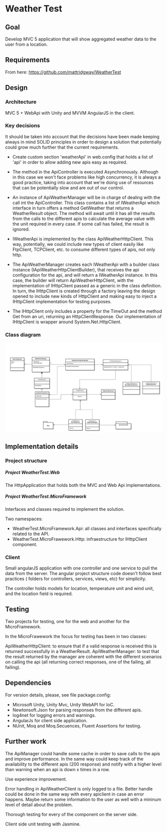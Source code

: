 # Weather Test

## Goal

Develop MVC 5 application that will show aggregated weather data to the user from a location.

## Requirements

From here: https://github.com/mattridgway/WeatherTest

## Design

### Architecture

MVC 5 + WebApi with Unity and MVVM AngularJS in the client.

### Key decisions

  It should be taken into account that the decisions have been made keeping always in mind SOLID principles in order to design a solution that potentially could grow much further that the current requirements.

- Create custom section 'weatherApi' in web.config that holds a list of 'api' in order to allow adding new apis easy as required.
  
- The method in the ApiController is executed Asynchronously. Although in this case we won't face problems like high concurrency, it is always a good practice, taking into account that we're doing use of resources that can be potentially slow and are out of our control. 
  
- An instance of ApiWeatherManager will be in charge of dealing with the call int the ApiController. This class contains a list of IWeatherApi which interface in turn offers a method GetWeather that returns a WeatherResult object. The method will await until it has all the results from the calls to the different apis to calculate the average value with the unit required in every case. If some call has failed, the result is ignored.
  
- IWeatherApi is implemented by the class ApiWeatherHttpClient. This way, potentially, we could include new types of client easily like FtpClient, TCPClient, etc. to consume different types of apis, not only http.
  
- The ApiWeatherManager creates each IWeatherApi with a builder class instance (IApiWeatherHttpClientBuilder), that receives the api configuration for the api, and will return a IWeatherApi instance. In this case, the builder will return ApiWeatherHttpClient, with the implementation of IHttpClient passed as a generic in the class definition. In turn, the IHttpClient is created through a factory leaving the design opened to include new kinds of HttpClient and making easy to inject a IHttpClient implementation for testing purposes.
   
- The IHttpClient only includes a property for the TimeOut and the method Get from an uri, returning an HttpClientResponse. Our implementation of IHttpClient is wrapper around System.Net.HttpClient.
   
### Class diagram

![Alt text](/doc/class_diagram_weather_test.png "Class diagram")

## Implementation details

### Project structure

##### Project WeatherTest.Web

The HttpApplication that holds both the MVC and Web Api implementations.

##### Project WeatherTest.MicroFramework

Interfaces and classes required to implement the solution.

Two namespaces:

- WeatherTest.MicroFramework.Api: all classes and interfaces specifically related to the API.
- WeatherTest.MicroFrawework.Http: infraestructure for IHttpClient component.

### Client

Small angularJS application with one controller and one service to pull the data from the server. The angular project structure code doesn't follow best practices ( folders for controllers, services, views, etc) for simplicity.

The controller holds models for location, temperature unit and wind unit, and the location field is required.

## Testing

Two projects for testing, one for the web and another for the MicroFramework.

In the MicroFrawework the focus for testing has been in two classes:
  
  ApiWeatherHttpClient: to ensure that if a valid response is received this is returned successfully in a WeatherResult.
  ApiWeatherManager: to test that the result returned by the manager are coherent with the different scenarios on calling the api (all returning correct responses, one of the failing, all failing).

## Dependencies

For version details, please, see file package.config:

- Microsoft Unity, Unity Mvc, Unity WebAPI for IoC.
- Newtonsoft.Json for parsing responses from the different apis.
- log4net for logging errors and warnings.
- AngularJs for client side application.
- NUnit, Moq and Moq.Secuences, Fluent Assertions for testing.

## Further work

  The ApiManager could handle some cache in order to save calls to the apis and improve performance. In the same way could keep track of the availability to the different apis (200 response) and notify with a higher level than warning when an api is down x times in a row.

  Use experience improvement.
  
  Error handling in ApiWeatherClient is only logged to a file. Better handle could be done in the same way with every apiclient in case an error happens. Maybe return some information to the user as well with a mininum level of detail about the problem.

  Thorough testing for every of the component on the server side.

  Client side unit testing with Jasmine.



